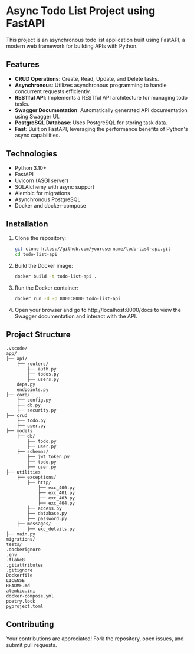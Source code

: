 # Async Todo List Project using FastAPI

This project is an asynchronous todo list application built using FastAPI, a modern web framework for building APIs with Python.

## Features

- **CRUD Operations**: Create, Read, Update, and Delete tasks.
- **Asynchronous**: Utilizes asynchronous programming to handle concurrent requests efficiently.
- **RESTful API**: Implements a RESTful API architecture for managing todo tasks.
- **Swagger Documentation**: Automatically generated API documentation using Swagger UI.
- **PostgreSQL Database**: Uses PostgreSQL for storing task data.
- **Fast**: Built on FastAPI, leveraging the performance benefits of Python's async capabilities.

## Technologies

- Python 3.10+
- FastAPI
- Uvicorn (ASGI server)
- SQLAlchemy with async support
- Alembic for migrations
- Asynchronous PostgreSQL
- Docker and docker-compose

## Installation

1. Clone the repository:

   ```bash
   git clone https://github.com/yourusername/todo-list-api.git
   cd todo-list-api
   ```

2. Build the Docker image:
   
   ```bash
   docker build -t todo-list-api .
   ```

3. Run the Docker container:
   
   ```bash
   docker run -d -p 8000:8000 todo-list-api
   ```

4. Open your browser and go to http://localhost:8000/docs to view the Swagger documentation and interact with the API.

## Project Structure

```shell
.vscode/
app/
├── api/
    ├── routers/
        ├── auth.py
        ├── todos.py
        ├── users.py
    deps.py
    endpoints.py
├── core/
    ├── config.py
    ├── db.py
    ├── security.py
├── crud
    ├── todo.py
    ├── user.py
├── models
    ├── db/
        ├── todo.py
        ├── user.py
    ├── schemas/
        ├── jwt_token.py
        ├── todo.py
        ├── user.py
├── utilities
    ├── exceptions/
        ├── http/
            ├── exc_400.py
            ├── exc_401.py
            ├── exc_403.py
            ├── exc_404.py
        ├── access.py
        ├── database.py
        ├── password.py
    ├── messages/
        ├── exc_details.py
├── main.py
migrations/
tests/
.dockerignore
.env
.flake8
.gitattributes
.gitignore
Dockerfile
LICENSE
README.md
alembic.ini
docker-compose.yml
poetry.lock
pyproject.toml
```

## Contributing

Your contributions are appreciated! Fork the repository, open issues, and submit pull requests.